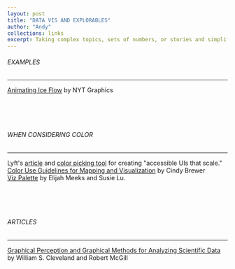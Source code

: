 ```yaml
---
layout: post
title: "DATA VIS AND EXPLORABLES"
author: "Andy"
collections: links
excerpt: Taking complex topics, sets of numbers, or stories and simplifying them in an understandable and engaging way for others to read. This is where I store everything that has helped me with that.
---
```




###### EXAMPLES
---
[Animating Ice Flow](http://dwtkns.com/posts/flowing-ice.html) by NYT Graphics

<br>
<br>
<br>


###### WHEN CONSIDERING COLOR
---
Lyft's [article](https://design.lyft.com/re-approaching-color-9e604ba22c88) and [color picking tool](https://www.colorbox.io/) for creating "accessible UIs that scale."
<br>
[Color Use Guidelines for Mapping and Visualization](https://web.natur.cuni.cz/~langhamr/lectures/vtfg1/mapinfo_2/barvy/colors.html) by Cindy Brewer
<br>
[Viz Palette](https://projects.susielu.com/viz-palette?colors=%5b%2522#a50026%22,%22#d73027%22,%22#db0000%22,%22#fee08b%22,%22#d9ef8b%22,%22#66bd63%22,%22#006837%22]&backgroundColor=%22white%22&fontColor=%22black%22) by Elijah Meeks and Susie Lu.

<br>
<br>
<br>

###### ARTICLES
---
[Graphical Perception and Graphical Methods for Analyzing Scientific Data](https://web.cs.dal.ca/~sbrooks/csci4166-6406/seminars/readings/Cleveland_GraphicalPerception_Science85.pdf) by William S. Cleveland and Robert McGill
